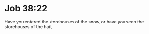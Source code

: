 # Job 38:22

Have you entered the storehouses of the snow, or have you seen the storehouses of the hail,
